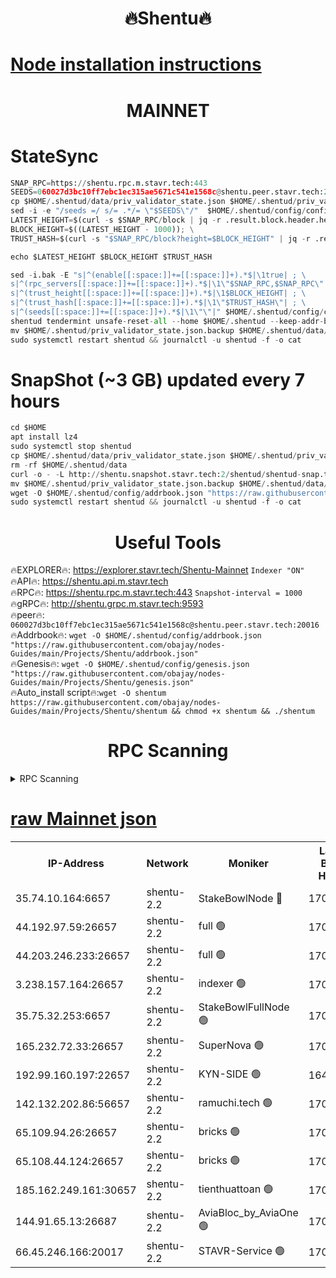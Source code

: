 <h1 align="center"> 🔥Shentu🔥</h1>

[Node installation instructions](https://github.com/obajay/nodes-Guides/tree/main/Projects/Shentu)
=
<h1 align="center"> MAINNET</h1>

# StateSync
```python
SNAP_RPC=https://shentu.rpc.m.stavr.tech:443
SEEDS=060027d3bc10ff7ebc1ec315ae5671c541e1568c@shentu.peer.stavr.tech:20016
cp $HOME/.shentud/data/priv_validator_state.json $HOME/.shentud/priv_validator_state.json.backup
sed -i -e "/seeds =/ s/= .*/= \"$SEEDS\"/"  $HOME/.shentud/config/config.toml
LATEST_HEIGHT=$(curl -s $SNAP_RPC/block | jq -r .result.block.header.height); \
BLOCK_HEIGHT=$((LATEST_HEIGHT - 1000)); \
TRUST_HASH=$(curl -s "$SNAP_RPC/block?height=$BLOCK_HEIGHT" | jq -r .result.block_id.hash)

echo $LATEST_HEIGHT $BLOCK_HEIGHT $TRUST_HASH

sed -i.bak -E "s|^(enable[[:space:]]+=[[:space:]]+).*$|\1true| ; \
s|^(rpc_servers[[:space:]]+=[[:space:]]+).*$|\1\"$SNAP_RPC,$SNAP_RPC\"| ; \
s|^(trust_height[[:space:]]+=[[:space:]]+).*$|\1$BLOCK_HEIGHT| ; \
s|^(trust_hash[[:space:]]+=[[:space:]]+).*$|\1\"$TRUST_HASH\"| ; \
s|^(seeds[[:space:]]+=[[:space:]]+).*$|\1\"\"|" $HOME/.shentud/config/config.toml
shentud tendermint unsafe-reset-all --home $HOME/.shentud --keep-addr-book
mv $HOME/.shentud/priv_validator_state.json.backup $HOME/.shentud/data/priv_validator_state.json
sudo systemctl restart shentud && journalctl -u shentud -f -o cat
```
# SnapShot (~3 GB) updated every 7 hours
```python
cd $HOME
apt install lz4
sudo systemctl stop shentud
cp $HOME/.shentud/data/priv_validator_state.json $HOME/.shentud/priv_validator_state.json.backup
rm -rf $HOME/.shentud/data
curl -o - -L http://shentu.snapshot.stavr.tech:2/shentud/shentud-snap.tar.lz4 | lz4 -c -d - | tar -x -C $HOME/.shentud --strip-components 2
mv $HOME/.shentud/priv_validator_state.json.backup $HOME/.shentud/data/priv_validator_state.json
wget -O $HOME/.shentud/config/addrbook.json "https://raw.githubusercontent.com/obajay/nodes-Guides/main/Projects/Shentu/addrbook.json"
sudo systemctl restart shentud && journalctl -u shentud -f -o cat
```

 <h1 align="center"> Useful Tools</h1>

🔥EXPLORER🔥:     https://explorer.stavr.tech/Shentu-Mainnet        `Indexer "ON"` \
🔥API🔥:          https://shentu.api.m.stavr.tech \
🔥RPC🔥:          https://shentu.rpc.m.stavr.tech:443              `Snapshot-interval = 1000` \
🔥gRPC🔥:         http://shentu.grpc.m.stavr.tech:9593 \
🔥peer🔥:         `060027d3bc10ff7ebc1ec315ae5671c541e1568c@shentu.peer.stavr.tech:20016` \
🔥Addrbook🔥:  `wget -O $HOME/.shentud/config/addrbook.json "https://raw.githubusercontent.com/obajay/nodes-Guides/main/Projects/Shentu/addrbook.json"` \
🔥Genesis🔥:  `wget -O $HOME/.shentud/config/genesis.json "https://raw.githubusercontent.com/obajay/nodes-Guides/main/Projects/Shentu/genesis.json"` \
🔥Auto_install script🔥:`wget -O shentum https://raw.githubusercontent.com/obajay/nodes-Guides/main/Projects/Shentu/shentum && chmod +x shentum && ./shentum`

<h1 align="center"> RPC Scanning</h1>

<details>
<summary>RPC Scanning</summary>

<h2 align="center"> We scan nodes in real time every 4 hours. And we provide the final result of RPC endpoints.
We cannot influence the operation of these nodes in any way. </h2>


```python
If Voting Power is higher than 0 --> then the Node is a validator of the network and may be subject to attack and be a potential threat to the chain.
```
```python
We marked such validators with a red symbol
```

</details>

[raw Mainnet json](https://rpc-check.shentum.stavr.tech/shentum/rpc-shentum-result.json)
=


<table><tr><th>IP-Address</th><th>Network</th><th>Moniker</th><th>Latest Block Height</th><th>Earliest Block Height</th><th>Catching Up</th><th>Tx Index</th><th>Voting Power</th><th>Scan Time</th></tr><tr><td>35.74.10.164:6657</td><td>shentu-2.2</td><td>StakeBowlNode 🔴</td><td>17096774</td><td>8308501</td><td>False</td><td>on</td><td>50178</td><td>2024-02-06T14:17:04.313156407UTC</td></tr><tr><td>44.192.97.59:26657</td><td>shentu-2.2</td><td>full 🟢</td><td>17096773</td><td>9786901</td><td>False</td><td>on</td><td>0</td><td>2024-02-06T14:17:02.989987860UTC</td></tr><tr><td>44.203.246.233:26657</td><td>shentu-2.2</td><td>full 🟢</td><td>17096775</td><td>9786901</td><td>False</td><td>on</td><td>0</td><td>2024-02-06T14:17:11.038399167UTC</td></tr><tr><td>3.238.157.164:26657</td><td>shentu-2.2</td><td>indexer 🟢</td><td>17096777</td><td>9786901</td><td>False</td><td>on</td><td>0</td><td>2024-02-06T14:17:26.511030709UTC</td></tr><tr><td>35.75.32.253:6657</td><td>shentu-2.2</td><td>StakeBowlFullNode 🟢</td><td>17096781</td><td>10470762</td><td>False</td><td>on</td><td>0</td><td>2024-02-06T14:17:50.919036547UTC</td></tr><tr><td>165.232.72.33:26657</td><td>shentu-2.2</td><td>SuperNova 🟢</td><td>17096781</td><td>15936001</td><td>False</td><td>on</td><td>0</td><td>2024-02-06T14:17:49.605766674UTC</td></tr><tr><td>192.99.160.197:22657</td><td>shentu-2.2</td><td>KYN-SIDE 🟢</td><td>16447781</td><td>16083091</td><td>False</td><td>on</td><td>0</td><td>2024-02-06T14:18:33.517762113UTC</td></tr><tr><td>142.132.202.86:56657</td><td>shentu-2.2</td><td>ramuchi.tech 🟢</td><td>17096787</td><td>16196001</td><td>False</td><td>on</td><td>0</td><td>2024-02-06T14:18:23.698277694UTC</td></tr><tr><td>65.109.94.26:26657</td><td>shentu-2.2</td><td>bricks 🟢</td><td>17096788</td><td>16401001</td><td>False</td><td>on</td><td>0</td><td>2024-02-06T14:18:30.847078575UTC</td></tr><tr><td>65.108.44.124:26657</td><td>shentu-2.2</td><td>bricks 🟢</td><td>17096789</td><td>16401001</td><td>False</td><td>on</td><td>0</td><td>2024-02-06T14:18:33.871938176UTC</td></tr><tr><td>185.162.249.161:30657</td><td>shentu-2.2</td><td>tienthuattoan 🟢</td><td>17085110</td><td>17008396</td><td>False</td><td>on</td><td>0</td><td>2024-02-06T14:17:32.906636051UTC</td></tr><tr><td>144.91.65.13:26687</td><td>shentu-2.2</td><td>AviaBloc_by_AviaOne 🟢</td><td>17096779</td><td>17086170</td><td>False</td><td>off</td><td>0</td><td>2024-02-06T14:18:00.862690262UTC</td></tr><tr><td>66.45.246.166:20017</td><td>shentu-2.2</td><td>STAVR-Service 🟢</td><td>17096788</td><td>17092501</td><td>False</td><td>on</td><td>0</td><td>2024-02-06T14:18:30.450235048UTC</td></tr></table>
